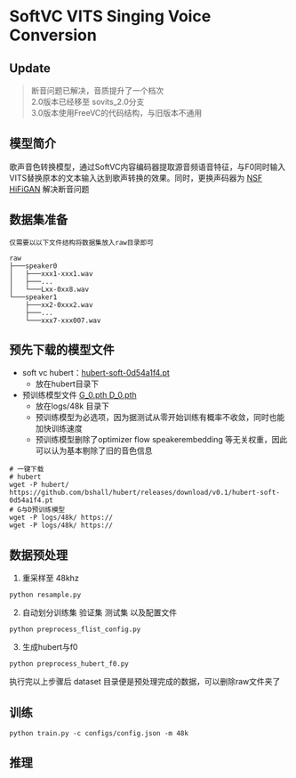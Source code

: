 # SoftVC VITS Singing Voice Conversion
## Update
> 断音问题已解决，音质提升了一个档次\
> 2.0版本已经移至 sovits_2.0分支\
> 3.0版本使用FreeVC的代码结构，与旧版本不通用
## 模型简介
歌声音色转换模型，通过SoftVC内容编码器提取源音频语音特征，与F0同时输入VITS替换原本的文本输入达到歌声转换的效果。同时，更换声码器为 [NSF HiFiGAN](https://github.com/openvpi/DiffSinger/tree/refactor/modules/nsf_hifigan) 解决断音问题

## 数据集准备
```shell
仅需要以以下文件结构将数据集放入raw目录即可

raw
├───speaker0
│   ├───xxx1-xxx1.wav
│   ├───...
│   └───Lxx-0xx8.wav
└───speaker1
    ├───xx2-0xxx2.wav
    ├───...
    └───xxx7-xxx007.wav
```

## 预先下载的模型文件
+ soft vc hubert：[hubert-soft-0d54a1f4.pt](https://github.com/bshall/hubert/releases/download/v0.1/hubert-soft-0d54a1f4.pt)
  + 放在hubert目录下
+ 预训练模型文件 [G_0.pth D_0.pth](https://)
  + 放在logs/48k 目录下
  + 预训练模型为必选项，因为据测试从零开始训练有概率不收敛，同时也能加快训练速度
  + 预训练模型删除了optimizer flow speakerembedding 等无关权重，因此可以认为基本剔除了旧的音色信息
```shell
# 一键下载
# hubert
wget -P hubert/ https://github.com/bshall/hubert/releases/download/v0.1/hubert-soft-0d54a1f4.pt
# G与D预训练模型
wget -P logs/48k/ https://
wget -P logs/48k/ https://

```
## 数据预处理
1. 重采样至 48khz

```shell
python resample.py
 ```
2. 自动划分训练集 验证集 测试集 以及配置文件
```shell
python preprocess_flist_config.py
```
3. 生成hubert与f0
```shell
python preprocess_hubert_f0.py
```
执行完以上步骤后 dataset 目录便是预处理完成的数据，可以删除raw文件夹了

## 训练
```shell
python train.py -c configs/config.json -m 48k
```

## 推理


